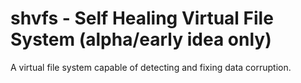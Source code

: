 # shvfs - Self Healing Virtual File System (alpha/early idea only)
A virtual file system capable of detecting and fixing data corruption.

